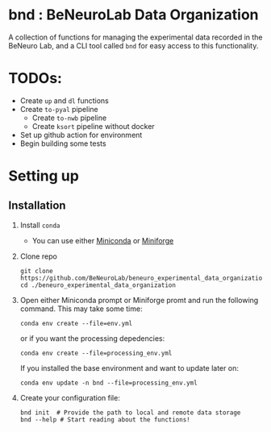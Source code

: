 # bnd : BeNeuroLab Data Organization

A collection of functions for managing the experimental data recorded in the 
BeNeuro Lab, and a CLI tool called `bnd` for easy access to this functionality.

# TODOs:
   - Create `up` and `dl` functions
   - Create `to-pyal` pipeline
     - Create `to-nwb` pipeline
     - Create `ksort` pipeline without docker
   - Set up github action for environment
   - Begin building some tests


# Setting up
## Installation

1. Install `conda`
   - You can use either [Miniconda](https://docs.anaconda.com/miniconda/install/#quick-command-line-install) or [Miniforge](https://github.com/conda-forge/miniforge)
2. Clone repo
   ```shell
   git clone https://github.com/BeNeuroLab/beneuro_experimental_data_organization.git
   cd ./beneuro_experimental_data_organization
   ```
3. Open either Miniconda prompt or Miniforge promt and run the following command. This 
   may take some time: 
   ```shell
   conda env create --file=env.yml
   ```
   or if you want the processing depedencies:
   ```shell
   conda env create --file=processing_env.yml
   ```

   If you installed the base environment and want to update later on:
   ```shell
   conda env update -n bnd --file=processing_env.yml
   ```
4. Create your configuration file:
   ```shell
   bnd init  # Provide the path to local and remote data storage
   bnd --help # Start reading about the functions!